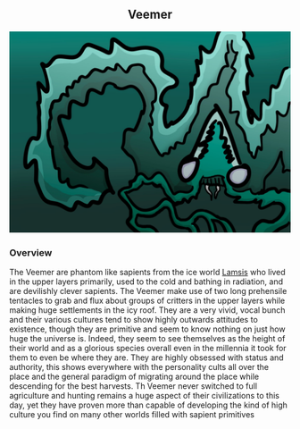 
<h2 align="center">Veemer
</h2>
<p align="center">
<img src="https://github.com/Insculpo/Sandbox_Galaxy/blob/Galactic/Stellar_Abyss_Setting_Bible/Photo_Directory/Veemer.png">
</p>

### Overview

The Veemer are phantom like sapients from the ice world [Lamsis](https://github.com/Insculpo/Sandbox_Galaxy/blob/Galactic/Stellar_Abyss_Setting_Bible/1_Worlds_Systems/Lamsis.md)
 who lived in the upper layers primarily, used to the cold and bathing in radiation, and are devilishly clever sapients.  The Veemer make use of two long prehensile tentacles to grab and flux about groups of critters in the upper layers while making huge settlements in the icy roof.  They are a very vivid, vocal bunch and their various cultures tend to show highly outwards attitudes to existence, though they are primitive and seem to know nothing on just how huge the universe is.  Indeed, they seem to see themselves as the height of their world and as a glorious species overall even in the millennia it took for them to even be where they are.  They are highly obsessed with status and authority, this shows everywhere with the personality cults all over the place and the general paradigm of migrating around the place while descending for the best harvests. Th Veemer never switched to full agriculture and hunting remains a huge aspect of their civilizations to this day, yet they have proven more than capable of developing the kind of high culture you find on many other worlds filled with sapient primitives

